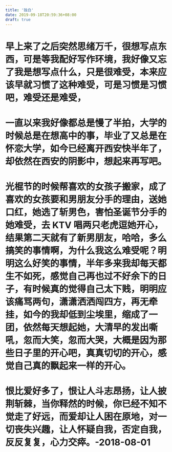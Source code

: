 ```yaml
---
title: '独白'
date: 2019-09-18T20:59:36+08:00
draft: true
---
```


# 早上来了之后突然思绪万千，很想写点东西，可是等我配好写作环境，我好像又忘了我是想写点什么，只是很难受，本来应该早就习惯了这种难受，可是习惯是习惯吧，难受还是难受，

# 一直以来我好像都总是慢了半拍，大学的时候总是在想高中的事，毕业了又总是在怀恋大学，如今已经离开西安快半年了，却依然在西安的阴影中，想起来再写吧。

# 光棍节的时候帮喜欢的女孩子搬家，成了喜欢的女孩要和男朋友分手的理由，送她口红，她选了斩男色，害怕圣诞节分手的她难受，去 KTV 唱两只老虎逗她开心，结果第二天就有了新男朋友，哈哈，多么搞笑的事情啊，为什么我这么难受呢？明明这么好笑的事情，半年多来我却每天都生不如死，感觉自己再也过不好余下的日子，有时候真的觉得自己太下贱，明明应该痛骂两句，潇潇洒洒闯四方，再无牵挂，如今的我却低到尘埃里，缩成了一团，依然每天想起她，大清早的发出嘶吼，忽而大笑，忽而大哭，大概是因为那些日子里的开心吧，真真切切的开心，感觉自己真的飘起来一样的开心。

# 恨比爱好多了，恨让人斗志昂扬，让人披荆斩棘，当你释然的时候，你已经不知不觉走了好远，而爱却让人困在原地，对一切丧失兴趣，让人怀疑自我，否定自我，反反复复，心力交瘁。-2018-08-01
